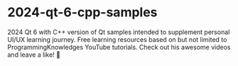 # 2024-qt-6-cpp-samples
2024 Qt 6 with C++ version of Qt samples intended to supplement personal UI/UX learning journey. Free learning resources based on but not limited to ProgrammingKnowledges YouTube tutorials. Check out his awesome videos and leave a like! 🚀
